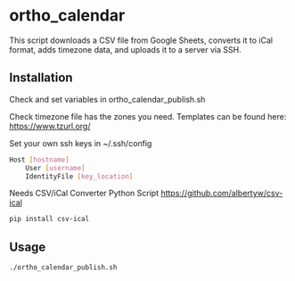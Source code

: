 # ortho_calendar
This script downloads a CSV file from Google Sheets, converts it to iCal format, adds timezone data, and uploads it to a server via SSH.

## Installation
Check and set variables in ortho_calendar_publish.sh  
  
Check timezone file has the zones you need. Templates can be found here: https://www.tzurl.org/  


Set your own ssh keys in ~/.ssh/config
```bash
Host [hostname]
    User [username]
    IdentityFile [key_location]
```

Needs CSV/iCal Converter Python Script
    https://github.com/albertyw/csv-ical
```bash
pip install csv-ical
```

## Usage
```bash
./ortho_calendar_publish.sh
```
